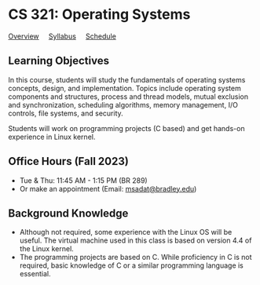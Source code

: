 # CS 321: Operating Systems

[Overview](./README.md) &nbsp;&nbsp;&nbsp; [Syllabus](./syllabus.md)  &nbsp;&nbsp;&nbsp; [Schedule](./schedule.md)

## Learning Objectives

In this course, students will study the fundamentals of operating systems concepts, design, and implementation. Topics include operating system components and structures, process and thread models, mutual exclusion and synchronization, scheduling algorithms, memory management, I/O controls, file systems, and security.

Students will work on programming projects (C based) and get hands-on experience in Linux kernel. 


## Office Hours (Fall 2023) 
- Tue & Thu: 11:45 AM - 1:15 PM  (BR 289)
- Or make an appointment (Email: msadat@bradley.edu)


## Background Knowledge 
- Although not required, some experience with the Linux OS will be useful. The virtual machine used in this class is based on version 4.4 of the Linux kernel. 
- The programming projects are based on C. While proficiency in C is not required, basic knowledge of C or a similar programming language is essential.
